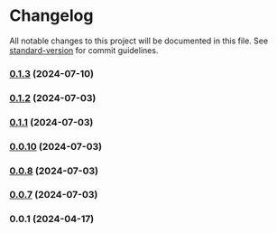 # Changelog

All notable changes to this project will be documented in this file. See [standard-version](https://github.com/conventional-changelog/standard-version) for commit guidelines.

### [0.1.3](https://github.com/vsc-eco/contract-testing-utils/compare/v0.1.2...v0.1.3) (2024-07-10)

### [0.1.2](https://github.com/vsc-eco/contract-testing-utils/compare/v0.1.1...v0.1.2) (2024-07-03)

### [0.1.1](https://github.com/vsc-eco/contract-testing-utils/compare/v0.0.10...v0.1.1) (2024-07-03)

### [0.0.10](https://github.com/vsc-eco/contract-testing-utils/compare/v0.0.8...v0.0.10) (2024-07-03)

### [0.0.8](https://github.com/vsc-eco/contract-testing-utils/compare/v0.0.7...v0.0.8) (2024-07-03)

### [0.0.7](https://github.com/vsc-eco/contract-testing-utils/compare/v0.0.1...v0.0.7) (2024-07-03)

### 0.0.1 (2024-04-17)
